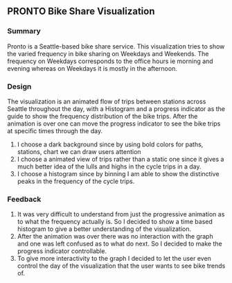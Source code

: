 ## PRONTO Bike Share Visualization

### Summary
Pronto is a Seattle-based bike share service. This visualization tries to show the varied frequency in bike sharing on
Weekdays and Weekends. The frequency on Weekdays corresponds to the office hours ie morning and evening whereas on Weekdays it is mostly in the afternoon.

### Design
The visualization is an animated flow of trips between stations across Seattle throughout the day, with a Histogram and a progress indicator as the guide to show the frequency distribution of the bike trips. After the animation is over one can move the progress indicator to see the bike trips at specific times through the day.

1. I choose a dark background since by using bold colors for paths, stations, chart we can draw users attention
1. I choose a animated view of trips rather than a static one since it gives a much better idea of the lulls and highs in the cycle trips in a day.
1. I choose a histogram since by binning I am able to show the distinctive peaks in the frequency of the cycle trips.

### Feedback

1. It was very difficult to understand from just the progressive animation as to what the frequency actually is. So I decided to show a time based histogram to give a better understanding of the visualization.
1. After the animation was over there was no interaction with the graph and one was left confused as to what do next. So I decided to make the progress indicator controllable.
1. To give more interactivity to the graph I decided to let the user even control the day of the visualization that the user wants to see bike trends of.

